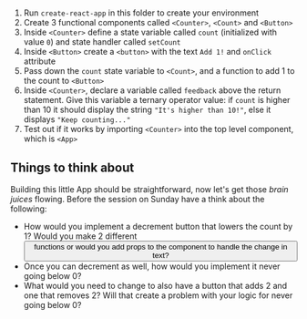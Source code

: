 # 
1. Run `create-react-app` in this folder to create your environment
2. Create 3 functional components called `<Counter>`, `<Count>` and `<Button>`
3. Inside `<Counter>` define a state variable called `count` (initialized with value `0`) and state handler called `setCount`
4. Inside `<Button>` create a `<button>` with the text `Add 1!` and `onClick` attribute
5. Pass down the `count` state variable to `<Count>`, and a function to add 1 to the count to `<Button>`
6. Inside `<Counter>`, declare a variable called `feedback` above the return statement. Give this variable a ternary operator value: if `count` is higher than 10 it should display the string `"It's higher than 10!"`, else it displays `"Keep counting..."`
7. Test out if it works by importing `<Counter>` into the top level component, which is `<App>`

## Things to think about

Building this little App should be straightforward, now let's get those _brain juices_ flowing. Before the session on Sunday have a think about the following:

- How would you implement a decrement button that lowers the count by 1? Would you make 2 different <Button> functions or would you add props to the component to handle the change in text?
- Once you can decrement as well, how would you implement it never going below 0?
- What would you need to change to also have a button that adds 2 and one that removes 2? Will that create a problem with your logic for never going below 0?
